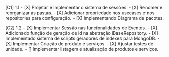 [C1] 1.1
    - [X] Projetar e Implementar o sistema de sessões.
    - [X] Renomer e reorganizar as pastas.
    - [X] Adicionar propriedade nos usecases e nos repositories para configuração.
    - [X] Implementando Diagrama de pacotes.

[C2] 1.2
    - [X] Implementar Sessão nas funcionalidades de Eventos.
    - [X] Adicionado função de geração de id na abstração iBaseRepository.
    - [X] Implementado sistema de scripts geradores de indexes para MongoDB.
    - [X] Implementar Criação de produto e serviços.
    - [X] Ajustar testes de unidade.
    - [] Implementar listagem e atualização de produtos e serviços.